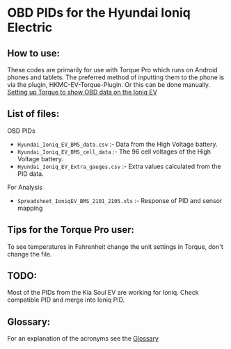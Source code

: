 # OBD PIDs for the Hyundai Ioniq Electric

## How to use:

These codes are primarily for use with Torque Pro which runs on Android phones and tablets. The preferred method of inputting them to the phone is via the plugin, HKMC-EV-Torque-Plugin.
Or this can be done manually. [Setting up Torque to show OBD data on the Ioniq EV](https://jejusoul.github.io/OBD-PIDs-for-HKMC-EVs/)

## List of files: 

OBD PIDs 

- `Hyundai_Ioniq_EV_BMS_data.csv` :- Data from the High Voltage battery.
- `Hyundai_Ioniq_EV_BMS_cell_data` :- The 96 cell voltages of the High Voltage battery.
- `Hyundai_Ioniq_EV_Extra_gauges.csv` :- Extra values calculated from the PID data.

For Analysis

- `Spreadsheet_IoniqEV_BMS_2101_2105.xls` :- Response of PID and sensor mapping


## Tips for the Torque Pro user:
To see temperatures in Fahrenheit change the unit settings in Torque, don't change the file.

## TODO:
Most of the PIDs from the Kia Soul EV are working for Ioniq. Check compatible PID and merge into Ioniq PID.

## Glossary:

For an explanation of the acronyms see the [Glossary](https://jejusoul.github.io/OBD-PIDs-for-HKMC-EVs/glossary.html)
